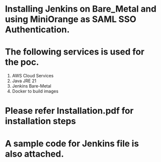 # Installing Jenkins on Bare_Metal and using MiniOrange as SAML SSO Authentication.


# The following services is used for the poc.
1. AWS Cloud Services
2. Java JRE 21
3. Jenkins Bare-Metal
4. Docker to build images


# Please refer Installation.pdf  for installation steps

# A sample code for Jenkins file is also attached.
 
